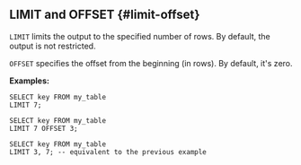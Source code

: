 ## LIMIT and OFFSET {#limit-offset}

`LIMIT` limits the output to the specified number of rows. By default, the output is not restricted.

`OFFSET` specifies the offset from the beginning (in rows). By default, it's zero.

**Examples:**

```yql
SELECT key FROM my_table
LIMIT 7;
```

```yql
SELECT key FROM my_table
LIMIT 7 OFFSET 3;
```

```yql
SELECT key FROM my_table
LIMIT 3, 7; -- equivalent to the previous example
```